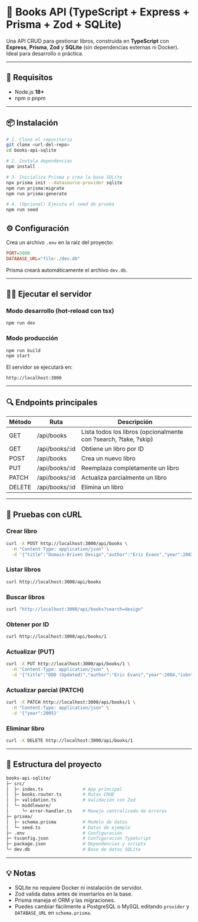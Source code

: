 # 📘 Books API (TypeScript + Express + Prisma + Zod + SQLite)

Una API CRUD para gestionar libros, construida en **TypeScript** con **Express**, **Prisma**, **Zod** y **SQLite** (sin dependencias externas ni Docker). Ideal para desarrollo o práctica.

---

## 🚀 Requisitos
- Node.js **18+**
- npm o pnpm

---

## 📦 Instalación

```bash
# 1. Clona el repositorio
git clone <url-del-repo>
cd books-api-sqlite

# 2. Instala dependencias
npm install

# 3. Inicializa Prisma y crea la base SQLite
npx prisma init --datasource-provider sqlite
npm run prisma:migrate
npm run prisma:generate

# 4. (Opcional) Ejecuta el seed de prueba
npm run seed
```

## ⚙️ Configuración
Crea un archivo `.env` en la raíz del proyecto:

```ini
PORT=3000
DATABASE_URL="file:./dev.db"
```
Prisma creará automáticamente el archivo `dev.db`.

---

## 🏃‍♂️ Ejecutar el servidor

### Modo desarrollo (hot-reload con tsx)
```bash
npm run dev
```

### Modo producción
```bash
npm run build
npm start
```

El servidor se ejecutará en:

```
http://localhost:3000
```

---

## 🔍 Endpoints principales

| Método | Ruta              | Descripción                                              |
|--------|-------------------|---------------------------------------------------------|
| GET    | /api/books        | Lista todos los libros (opcionalmente con ?search, ?take, ?skip) |
| GET    | /api/books/:id    | Obtiene un libro por ID                                  |
| POST   | /api/books        | Crea un nuevo libro                                      |
| PUT    | /api/books/:id    | Reemplaza completamente un libro                         |
| PATCH  | /api/books/:id    | Actualiza parcialmente un libro                          |
| DELETE | /api/books/:id    | Elimina un libro                                         |

---

## 🧪 Pruebas con cURL

### Crear libro
```bash
curl -X POST http://localhost:3000/api/books \
  -H "Content-Type: application/json" \
  -d '{"title":"Domain-Driven Design","author":"Eric Evans","year":2003,"isbn":"9780321125217"}'
```

### Listar libros
```bash
curl http://localhost:3000/api/books
```

### Buscar libros
```bash
curl "http://localhost:3000/api/books?search=design"
```

### Obtener por ID
```bash
curl http://localhost:3000/api/books/1
```

### Actualizar (PUT)
```bash
curl -X PUT http://localhost:3000/api/books/1 \
  -H "Content-Type: application/json" \
  -d '{"title":"DDD (Updated)","author":"Eric Evans","year":2004,"isbn":"9780321125217"}'
```

### Actualizar parcial (PATCH)
```bash
curl -X PATCH http://localhost:3000/api/books/1 \
  -H "Content-Type: application/json" \
  -d '{"year":2005}'
```

### Eliminar libro
```bash
curl -X DELETE http://localhost:3000/api/books/1
```

---

## 🧰 Estructura del proyecto

```bash
books-api-sqlite/
├─ src/
│  ├─ index.ts               # App principal
│  ├─ books.router.ts        # Rutas CRUD
│  ├─ validation.ts          # Validación con Zod
│  └─ middleware/
│     └─ error-handler.ts    # Manejo centralizado de errores
├─ prisma/
│  ├─ schema.prisma          # Modelo de datos
│  └─ seed.ts                # Datos de ejemplo
├─ .env                      # Configuración
├─ tsconfig.json             # Configuración TypeScript
├─ package.json              # Dependencias y scripts
└─ dev.db                    # Base de datos SQLite
```

---

## 💡 Notas
- SQLite no requiere Docker ni instalación de servidor.
- Zod valida datos antes de insertarlos en la base.
- Prisma maneja el ORM y las migraciones.
- Puedes cambiar fácilmente a PostgreSQL o MySQL editando `provider` y `DATABASE_URL` en `schema.prisma`.
